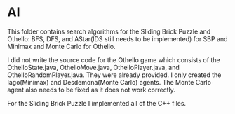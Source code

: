 # AI
This folder contains search algorithms for the Sliding Brick Puzzle and Othello: BFS, DFS, and AStar(IDS still needs to be implemented) for SBP  and Minimax and Monte Carlo for Othello.

I did not write the source code for the Othello game which consists of the OthelloState.java, OthelloMove.java, OthelloPlayer.java, and OthelloRandomPlayer.java. They were already provided. I only created the Iago(Minimax) and Desdemona(Monte Carlo) agents. The Monte Carlo agent also needs to be fixed as it does not work correctly.

For the Sliding Brick Puzzle I implemented all of the C++ files.
